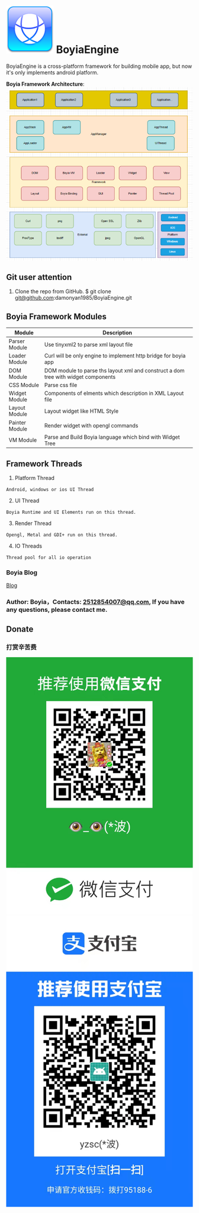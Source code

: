 # ![Logo](https://github.com/damonyan1985/BoyiaEngine/blob/dev/BoyiaApp/android/app/src/main/res/drawable/ic_launcher.png?raw=true) BoyiaEngine

BoyiaEngine is a cross-platform framework for building mobile app, but now it's only implements
android platform.

**Boyia Framework Architecture**:
![Architecture](https://github.com/damonyan1985/BoyiaEngine/blob/dev/BoyiaStudy/images/Architecture.png?raw=true)

## Git user attention

1. Clone the repo from GitHub.
$ git clone git@github.com:damonyan1985/BoyiaEngine.git

## Boyia Framework Modules

|Module|Description|
| ----|------|
| Parser Module | Use tinyxml2 to parse xml layout file|
| Loader Module | Curl will be only engine to implement http bridge for boyia app  |
| DOM Module | DOM module to parse ths layout xml and construct a dom tree with widget components |
| CSS Module | Parse css file |
| Widget Module | Components of elments which description in XML Layout file |
| Layout Module | Layout widget like HTML Style |
| Painter Module | Render widget with opengl commands |
| VM Module | Parse and Build Boyia language which bind with Widget Tree |

## Framework Threads
1. Platform Thread
```
Android, windows or ios UI Thread
```
2. UI Thread
```
Boyia Runtime and UI Elements run on this thread.
```

3. Render Thread
```
Opengl, Metal and GDI+ run on this thread.
```

4. IO Threads
```
Thread pool for all io operation
```

### Boyia Blog
[Blog](https://damonyan1985.github.io/)

### Author: Boyia，Contacts: 2512854007@qq.com, If you have any questions, please contact me.

## Donate
### 打赏辛苦费
![image](https://github.com/damonyan1985/Boymue/blob/dev/tools/donate/weixin.jpg)
![image](https://github.com/damonyan1985/Boymue/blob/dev/tools/donate/alipay.jpg)
